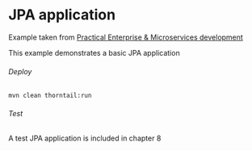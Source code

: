 JPA application
=====================================

Example taken from [Practical Enterprise & Microservices development](http://www.itbuzzpress.com/ebooks/java-ee-7-development-on-wildfly.html)

This example demonstrates a basic JPA application

###### Deploy
```shell
mvn clean thorntail:run
```

###### Test
A test JPA application is included in chapter 8


